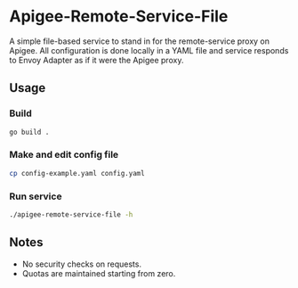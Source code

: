 # Apigee-Remote-Service-File

A simple file-based service to stand in for the remote-service proxy
on Apigee. All configuration is done locally in a YAML file and service
responds to Envoy Adapter as if it were the Apigee proxy.

## Usage

### Build

```sh
go build .
```

### Make and edit config file

```sh
cp config-example.yaml config.yaml
```

### Run service

```sh
./apigee-remote-service-file -h
```

## Notes

* No security checks on requests.
* Quotas are maintained starting from zero.
